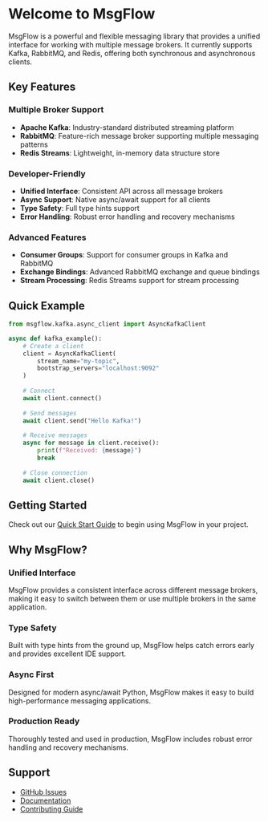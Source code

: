 # Welcome to MsgFlow

MsgFlow is a powerful and flexible messaging library that provides a unified interface for working with multiple message brokers. It currently supports Kafka, RabbitMQ, and Redis, offering both synchronous and asynchronous clients.

## Key Features

### Multiple Broker Support
- **Apache Kafka**: Industry-standard distributed streaming platform
- **RabbitMQ**: Feature-rich message broker supporting multiple messaging patterns
- **Redis Streams**: Lightweight, in-memory data structure store

### Developer-Friendly
- **Unified Interface**: Consistent API across all message brokers
- **Async Support**: Native async/await support for all clients
- **Type Safety**: Full type hints support
- **Error Handling**: Robust error handling and recovery mechanisms

### Advanced Features
- **Consumer Groups**: Support for consumer groups in Kafka and RabbitMQ
- **Exchange Bindings**: Advanced RabbitMQ exchange and queue bindings
- **Stream Processing**: Redis Streams support for stream processing

## Quick Example

```python
from msgflow.kafka.async_client import AsyncKafkaClient

async def kafka_example():
    # Create a client
    client = AsyncKafkaClient(
        stream_name="my-topic",
        bootstrap_servers="localhost:9092"
    )
    
    # Connect
    await client.connect()
    
    # Send messages
    await client.send("Hello Kafka!")
    
    # Receive messages
    async for message in client.receive():
        print(f"Received: {message}")
        break
    
    # Close connection
    await client.close()
```

## Getting Started

Check out our [Quick Start Guide](getting-started/quickstart.md) to begin using MsgFlow in your project.

## Why MsgFlow?

### Unified Interface
MsgFlow provides a consistent interface across different message brokers, making it easy to switch between them or use multiple brokers in the same application.

### Type Safety
Built with type hints from the ground up, MsgFlow helps catch errors early and provides excellent IDE support.

### Async First
Designed for modern async/await Python, MsgFlow makes it easy to build high-performance messaging applications.

### Production Ready
Thoroughly tested and used in production, MsgFlow includes robust error handling and recovery mechanisms.

## Support

- [GitHub Issues](https://github.com/yourusername/msgflow/issues)
- [Documentation](https://yourusername.github.io/msgflow)
- [Contributing Guide](development/contributing.md)
